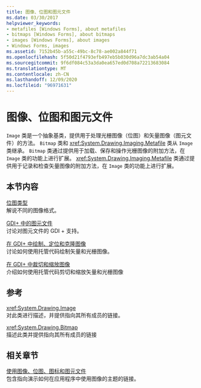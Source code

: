 ```yaml
---
title: 图像、位图和图元文件
ms.date: 03/30/2017
helpviewer_keywords:
- metafiles [Windows Forms], about metafiles
- bitmaps [Windows Forms], about bitmaps
- images [Windows Forms], about images
- Windows Forms, images
ms.assetid: 7152b45b-a55c-49bc-8c78-ae002a844f71
ms.openlocfilehash: 5f50d21f4793efb497eb5b030d96a7dc3ab54a04
ms.sourcegitcommit: 9f6df084c53a3da0ea657ed0d708a72213683084
ms.translationtype: MT
ms.contentlocale: zh-CN
ms.lasthandoff: 12/09/2020
ms.locfileid: "96971631"
---
```

# <a name="images-bitmaps-and-metafiles"></a>图像、位图和图元文件
`Image` 类是一个抽象基类，提供用于处理光栅图像（位图）和矢量图像（图元文件）的方法。 `Bitmap` 类和 <xref:System.Drawing.Imaging.Metafile> 类从 `Image` 类继承。 `Bitmap` 类通过提供用于加载、保存和操作光栅图像的附加方法，在 `Image` 类的功能上进行扩展。 <xref:System.Drawing.Imaging.Metafile> 类通过提供用于记录和检查矢量图像的附加方法，在 `Image` 类的功能上进行扩展。  
  
## <a name="in-this-section"></a>本节内容  
 [位图类型](types-of-bitmaps.md)  
 解说不同的图像格式。  
  
 [GDI+ 中的图元文件](metafiles-in-gdi.md)  
 讨论对图元文件的 GDI + 支持。  
  
 [在 GDI+ 中绘制、定位和克隆图像](drawing-positioning-and-cloning-images-in-gdi.md)  
 讨论如何使用托管代码绘制矢量和光栅图像。  
  
 [在 GDI+ 中裁切和缩放图像](cropping-and-scaling-images-in-gdi.md)  
 介绍如何使用托管代码剪切和缩放矢量和光栅图像  
  
## <a name="reference"></a>参考  
 <xref:System.Drawing.Image>  
 对此类进行描述，并提供指向其所有成员的链接。  
  
 <xref:System.Drawing.Bitmap>  
 描述此类并提供指向其所有成员的链接  
  
## <a name="related-sections"></a>相关章节  
 [使用图像、位图、图标和图元文件](working-with-images-bitmaps-icons-and-metafiles.md)  
 包含指向演示如何在应用程序中使用图像的主题的链接。
